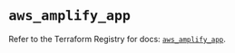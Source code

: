 # `aws_amplify_app`

Refer to the Terraform Registry for docs: [`aws_amplify_app`](https://registry.terraform.io/providers/hashicorp/aws/5.70.0/docs/resources/amplify_app).
